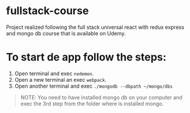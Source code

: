 # fullstack-course
Project realized following the full stack universal react with redux express and mongo db course that is available on Udemy.

# To start de app follow the steps:

  1. Open terminal and exec `nodemon`.
  2. Open a new terminal an exec `webpack`.
  3. Open another terminal and exec `./mongodb --dbpath ~/mongo/dbs`
  > NOTE: You need to have installed mongo db on your computer and exec the 3rd step from the folder where is installed mongo.
